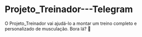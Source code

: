 # Projeto_Treinador---Telegram
O Projeto_Treinador vai ajudá-lo a montar um treino completo e personalizado de musculação. Bora lá? 💪
